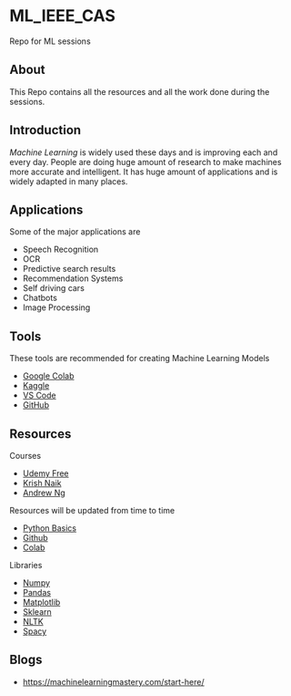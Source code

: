 # ML_IEEE_CAS
Repo for ML sessions

## About
This Repo contains all the resources and all the work done during the sessions.

## Introduction
*Machine Learning* is widely used these days and is improving each and every day. People are doing huge amount of research to make machines more accurate and intelligent.
It has huge amount of applications and is widely adapted in many places.

## Applications
Some of the major applications are
   * Speech Recognition
   * OCR
   * Predictive search results
   * Recommendation Systems
   * Self driving cars
   * Chatbots
   * Image Processing

## Tools 
These tools are recommended for creating Machine Learning Models
   * [Google Colab](https://colab.research.google.com/notebooks/intro.ipynb#recent=true)
   * [Kaggle](https://www.kaggle.com/)
   * [VS Code](https://code.visualstudio.com/)
   * [GitHub](https://github.com/)

## Resources

Courses
   * [Udemy Free](https://freeallcourse.com/machine-learning-a-z-hands-on-python-r-in-data-science-3/) 
   * [Krish Naik](https://www.youtube.com/watch?v=bPrmA1SEN2k&list=PLZoTAELRMXVPBTrWtJkn3wWQxZkmTXGwe)
   * [Andrew Ng](https://www.youtube.com/watch?v=PPLop4L2eGk&list=PLLssT5z_DsK-h9vYZkQkYNWcItqhlRJLN) 


Resources will be updated from time to time
   * [Python Basics](https://www.youtube.com/watch?v=QXeEoD0pB3E&list=PLsyeobzWxl7poL9JTVyndKe62ieoN-MZ3)
   * [Github](https://www.youtube.com/watch?v=BCQHnlnPusY&list=PLRqwX-V7Uu6ZF9C0YMKuns9sLDzK6zoiV)
   * [Colab](https://colab.research.google.com/github/cs231n/cs231n.github.io/blob/master/python-colab.ipynb#scrollTo=RWdbaGigL9hU)

Libraries
   * [Numpy](https://numpy.org/)
   * [Pandas](https://pandas.pydata.org/)
   * [Matplotlib](https://matplotlib.org/)
   * [Sklearn](https://scikit-learn.org/stable/)
   * [NLTK](https://www.nltk.org/)
   * [Spacy](https://spacy.io/)


 
## Blogs
   * https://machinelearningmastery.com/start-here/


